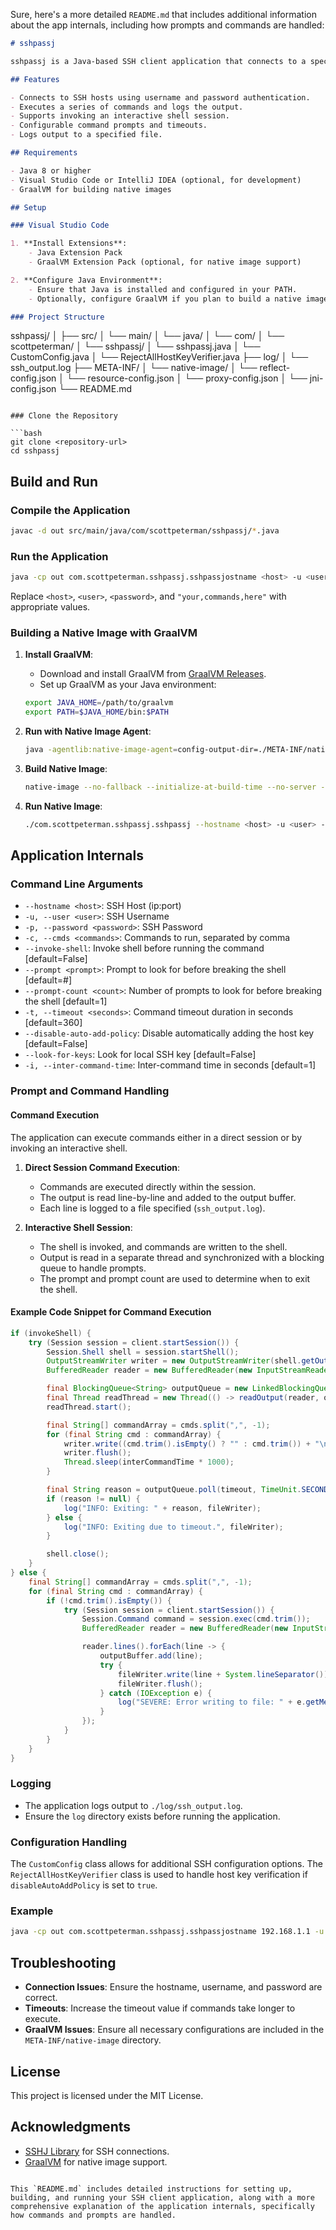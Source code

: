 Sure, here's a more detailed `README.md` that includes additional information about the app internals, including how prompts and commands are handled:

```markdown
# sshpassj

sshpassj is a Java-based SSH client application that connects to a specified host, executes commands, and logs the output. It supports both command execution and interactive shell sessions.

## Features

- Connects to SSH hosts using username and password authentication.
- Executes a series of commands and logs the output.
- Supports invoking an interactive shell session.
- Configurable command prompts and timeouts.
- Logs output to a specified file.

## Requirements

- Java 8 or higher
- Visual Studio Code or IntelliJ IDEA (optional, for development)
- GraalVM for building native images

## Setup

### Visual Studio Code

1. **Install Extensions**:
    - Java Extension Pack
    - GraalVM Extension Pack (optional, for native image support)

2. **Configure Java Environment**:
    - Ensure that Java is installed and configured in your PATH.
    - Optionally, configure GraalVM if you plan to build a native image.

### Project Structure

```
sshpassj/
│
├── src/
│   └── main/
│       └── java/
│           └── com/
│               └── scottpeterman/
│                   └── sshpassj/
│                       └── sshpassj.java
│                       └── CustomConfig.java
│                       └── RejectAllHostKeyVerifier.java
├── log/
│   └── ssh_output.log
├── META-INF/
│   └── native-image/
│       └── reflect-config.json
│       └── resource-config.json
│       └── proxy-config.json
│       └── jni-config.json
└── README.md
```

### Clone the Repository

```bash
git clone <repository-url>
cd sshpassj
```

## Build and Run

### Compile the Application

```bash
javac -d out src/main/java/com/scottpeterman/sshpassj/*.java
```

### Run the Application

```bash
java -cp out com.scottpeterman.sshpassj.sshpassjostname <host> -u <user> -p <password> -c "your,commands,here"
```

Replace `<host>`, `<user>`, `<password>`, and `"your,commands,here"` with appropriate values.

### Building a Native Image with GraalVM

1. **Install GraalVM**:
    - Download and install GraalVM from [GraalVM Releases](https://www.graalvm.org/downloads/).
    - Set up GraalVM as your Java environment:

    ```bash
    export JAVA_HOME=/path/to/graalvm
    export PATH=$JAVA_HOME/bin:$PATH
    ```

2. **Run with Native Image Agent**:

    ```bash
    java -agentlib:native-image-agent=config-output-dir=./META-INF/native-image -cp out com.scottpeterman.sshpassj.sshpassjostname <host> -u <user> -p <password> -c "your,commands,here"
    ```

3. **Build Native Image**:

    ```bash
    native-image --no-fallback --initialize-at-build-time --no-server --enable-http --enable-https -H:ConfigurationFileDirectories=META-INF/native-image -cp out com.scottpeterman.sshpassj.sshpassj ```

4. **Run Native Image**:

    ```bash
    ./com.scottpeterman.sshpassj.sshpassj --hostname <host> -u <user> -p <password> -c "your,commands,here"
    ```

## Application Internals

### Command Line Arguments

- `--hostname <host>`: SSH Host (ip:port)
- `-u, --user <user>`: SSH Username
- `-p, --password <password>`: SSH Password
- `-c, --cmds <commands>`: Commands to run, separated by comma
- `--invoke-shell`: Invoke shell before running the command [default=False]
- `--prompt <prompt>`: Prompt to look for before breaking the shell [default=#]
- `--prompt-count <count>`: Number of prompts to look for before breaking the shell [default=1]
- `-t, --timeout <seconds>`: Command timeout duration in seconds [default=360]
- `--disable-auto-add-policy`: Disable automatically adding the host key [default=False]
- `--look-for-keys`: Look for local SSH key [default=False]
- `-i, --inter-command-time`: Inter-command time in seconds [default=1]

### Prompt and Command Handling

#### Command Execution

The application can execute commands either in a direct session or by invoking an interactive shell.

1. **Direct Session Command Execution**:
    - Commands are executed directly within the session.
    - The output is read line-by-line and added to the output buffer.
    - Each line is logged to a file specified (`ssh_output.log`).

2. **Interactive Shell Session**:
    - The shell is invoked, and commands are written to the shell.
    - Output is read in a separate thread and synchronized with a blocking queue to handle prompts.
    - The prompt and prompt count are used to determine when to exit the shell.

#### Example Code Snippet for Command Execution

```java
if (invokeShell) {
    try (Session session = client.startSession()) {
        Session.Shell shell = session.startShell();
        OutputStreamWriter writer = new OutputStreamWriter(shell.getOutputStream());
        BufferedReader reader = new BufferedReader(new InputStreamReader(shell.getInputStream()));

        final BlockingQueue<String> outputQueue = new LinkedBlockingQueue<>();
        final Thread readThread = new Thread(() -> readOutput(reader, outputQueue, prompt, promptCount, fileWriter));
        readThread.start();

        final String[] commandArray = cmds.split(",", -1);
        for (final String cmd : commandArray) {
            writer.write((cmd.trim().isEmpty() ? "" : cmd.trim()) + "\n");
            writer.flush();
            Thread.sleep(interCommandTime * 1000);
        }

        final String reason = outputQueue.poll(timeout, TimeUnit.SECONDS);
        if (reason != null) {
            log("INFO: Exiting: " + reason, fileWriter);
        } else {
            log("INFO: Exiting due to timeout.", fileWriter);
        }

        shell.close();
    }
} else {
    final String[] commandArray = cmds.split(",", -1);
    for (final String cmd : commandArray) {
        if (!cmd.trim().isEmpty()) {
            try (Session session = client.startSession()) {
                Session.Command command = session.exec(cmd.trim());
                BufferedReader reader = new BufferedReader(new InputStreamReader(command.getInputStream()));

                reader.lines().forEach(line -> {
                    outputBuffer.add(line);
                    try {
                        fileWriter.write(line + System.lineSeparator());
                        fileWriter.flush();
                    } catch (IOException e) {
                        log("SEVERE: Error writing to file: " + e.getMessage(), fileWriter);
                    }
                });
            }
        }
    }
}
```

### Logging

- The application logs output to `./log/ssh_output.log`.
- Ensure the `log` directory exists before running the application.

### Configuration Handling

The `CustomConfig` class allows for additional SSH configuration options. The `RejectAllHostKeyVerifier` class is used to handle host key verification if `disableAutoAddPolicy` is set to `true`.

### Example

```bash
java -cp out com.scottpeterman.sshpassj.sshpassjostname 192.168.1.1 -u admin -p admin -c "show version,show ip interface brief"
```

## Troubleshooting

- **Connection Issues**: Ensure the hostname, username, and password are correct.
- **Timeouts**: Increase the timeout value if commands take longer to execute.
- **GraalVM Issues**: Ensure all necessary configurations are included in the `META-INF/native-image` directory.

## License

This project is licensed under the MIT License.

## Acknowledgments

- [SSHJ Library](https://github.com/hierynomus/sshj) for SSH connections.
- [GraalVM](https://www.graalvm.org/) for native image support.
```

This `README.md` includes detailed instructions for setting up, building, and running your SSH client application, along with a more comprehensive explanation of the application internals, specifically how commands and prompts are handled.